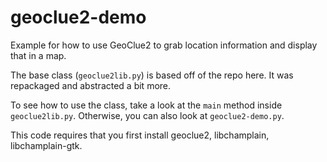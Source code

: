 geoclue2-demo
=============
Example for how to use GeoClue2 to grab location information and display that in a map. 

The base class (<code>geoclue2lib.py</code>) is based off of the repo here. It was repackaged and abstracted a bit more. 

To see how to use the class, take a look at the <code>main</code> method inside <code>geoclue2lib.py</code>. 
Otherwise, you can also look at <code>geoclue2-demo.py</code>.

This code requires that you first install geoclue2, libchamplain, libchamplain-gtk. 
